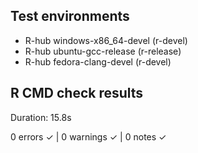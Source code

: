 ## Test environments
- R-hub windows-x86_64-devel (r-devel)
- R-hub ubuntu-gcc-release (r-release)
- R-hub fedora-clang-devel (r-devel)

## R CMD check results
Duration: 15.8s

0 errors ✓ | 0 warnings ✓ | 0 notes ✓
